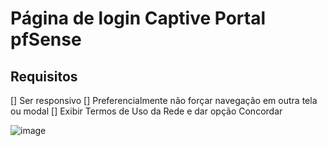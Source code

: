 # Página de login Captive Portal pfSense

## Requisitos
[] Ser responsivo
[] Preferencialmente não forçar navegação em outra tela ou modal
[] Exibir Termos de Uso da Rede e dar opção Concordar

![image](https://github.com/tiagojulianoferreira/pfsense-login/assets/6537456/1c1945ab-0010-4663-a25b-9e556be34fd2)
